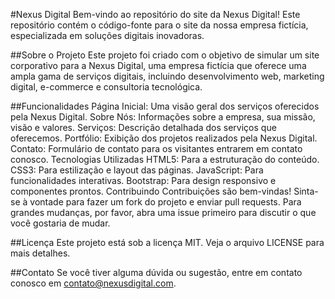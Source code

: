 #Nexus Digital
Bem-vindo ao repositório do site da Nexus Digital! Este repositório contém o código-fonte para o site da nossa empresa fictícia, especializada em soluções digitais inovadoras.

##Sobre o Projeto
Este projeto foi criado com o objetivo de simular um site corporativo para a Nexus Digital, uma empresa fictícia que oferece uma ampla gama de serviços digitais, incluindo desenvolvimento web, marketing digital, e-commerce e consultoria tecnológica.

##Funcionalidades
Página Inicial: Uma visão geral dos serviços oferecidos pela Nexus Digital.
Sobre Nós: Informações sobre a empresa, sua missão, visão e valores.
Serviços: Descrição detalhada dos serviços que oferecemos.
Portfólio: Exibição dos projetos realizados pela Nexus Digital.
Contato: Formulário de contato para os visitantes entrarem em contato conosco.
Tecnologias Utilizadas
HTML5: Para a estruturação do conteúdo.
CSS3: Para estilização e layout das páginas.
JavaScript: Para funcionalidades interativas.
Bootstrap: Para design responsivo e componentes prontos.
Contribuindo
Contribuições são bem-vindas! Sinta-se à vontade para fazer um fork do projeto e enviar pull requests. Para grandes mudanças, por favor, abra uma issue primeiro para discutir o que você gostaria de mudar.

##Licença
Este projeto está sob a licença MIT. Veja o arquivo LICENSE para mais detalhes.

##Contato
Se você tiver alguma dúvida ou sugestão, entre em contato conosco em contato@nexusdigital.com.
